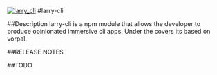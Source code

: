 <a href="https://www.npmjs.com/org/monstermakes/larry-cli"><img alt="larry_cli" src="https://nodei.co/npm/larry-cli.png"/></a>
#larry-cli

##Description
larry-cli is a npm module that allows the developer to produce opinionated immersive cli apps. Under the covers its based on vorpal.

##RELEASE NOTES

##TODO

